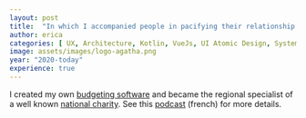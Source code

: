 ```yaml
---
layout: post
title:  "In which I accompanied people in pacifying their relationship to money"
author: erica
categories: [ UX, Architecture, Kotlin, VueJs, UI Atomic Design, System Administration, Marketing, Financial literacy, Communication,  Teamwork, Hiring and training, Custommer support and training, Welfare and Charity ]
image: assets/images/logo-agatha.png
year: "2020-today"
experience: true
---
```


I created my own <a href="https://agatha-budget.fr/" target="_blank">budgeting software</a> and became the regional specialist of a well known <a href="https://en.wikipedia.org/wiki/Restaurants_du_C%C5%93ur" target="_blank">national charity</a>. See this <a href="https://podcasts.apple.com/us/podcast/8-erica-delagnier-mieux-g%C3%A9rer-son-budget-pour-r%C3%A9aliser/id1675231225?i=1000611698834" target="_blank">podcast</a> (french) for more details.